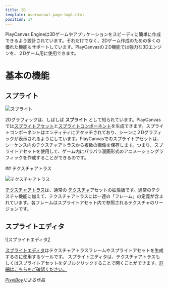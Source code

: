 ```yaml
---
title: 2D
template: usermanual-page.tmpl.html
position: 17
---
```


PlayCanvas Engineは3Dゲームやアプリケーションをスピーディに簡単に作成できるよう設計されています。それだけでなく、2Dゲーム作成のための多くの優れた機能もサポートしています。PlayCanvasの２D機能では強力な3Dエンジンを、２Dゲーム用に使用できます。

# 基本の機能

## スプライト

![スプライト][5]

2Dグラフィックは、しばしば **スプライト** として知られています。PlayCanvasでは[スプライトアセット][0]と[スプライトコンポーネント][1]を生成できます。スプライトコンポーネントはエンティティにアタッチされており、シーンに２Dグラフィックが表示されるようにしています。PlayCanvasでのスプライトアセットは、シーケンス内のテクスチャアトラスから複数の画像を保存します。つまり、スプライトアセットを使用して、ゲーム内にパラパラ漫画形式のアニメーショングラフィックを作成することができるのです。

## テクスチャアトラス

![テクスチャアトラス][6]

[テクスチャアトラス][2]は、通常の [テクスチャ][3]アセットの拡張版です。通常のテクスチャ機能に加えて、テクスチャアトラスには一連の「フレーム」の定義が含まれています。各フレームはスプライトアセット内で参照されるテクスチャのリージョンです。

## スプライトエディタ

![スプライトエディタ[7]

 [スプライトエディタ][4]はテクスチャアトラスフレームやスプライトアセットを生成するのに使用するツールです。 スプライトエディタは、テクスチャアトラスもしくはスプライトアセットをダブルクリックすることで開くことができます。[詳細はこちらをご確認ください。][4]

*[PixelBoy](https://twitter.com/2pblog1)による作品*

[0]: /user-manual/assets/sprites
[1]: /user-manual/packs/components/sprite
[2]: /user-manual/assets/texture-atlas
[3]: /user-manual/assets/textures
[4]: /user-manual/2D/sprite-editor

[5]: /images/user-manual/2D/sprite.jpg
[6]: /images/user-manual/2D/texture-atlas.jpg
[7]: /images/user-manual/2D/sprite-editor.jpg

